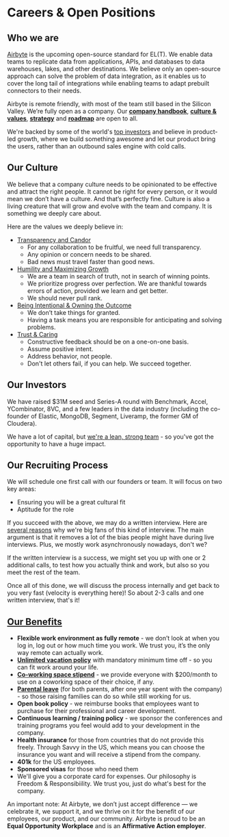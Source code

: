 # Careers & Open Positions

## **Who we are**

[Airbyte](http://airbyte.io) is the upcoming open-source standard for EL\(T\). We enable data teams to replicate data from applications, APIs, and databases to data warehouses, lakes, and other destinations. We believe only an open-source approach can solve the problem of data integration, as it enables us to cover the long tail of integrations while enabling teams to adapt prebuilt connectors to their needs.

Airbyte is remote friendly, with most of the team still based in the Silicon Valley. We’re fully open as a company. Our [**company handbook**](https://handbook.airbyte.io), [**culture & values**](https://handbook.airbyte.io/company/culture-and-values), [**strategy**](https://handbook.airbyte.io/strategy/strategy) and [**roadmap**](../project-overview/roadmap.md) are open to all.

We're backed by some of the world's [top investors](./#our-investors) and believe in product-led growth, where we build something awesome and let our product bring the users, rather than an outbound sales engine with cold calls.

## **Our Culture**

We believe that a company culture needs to be opinionated to be effective and attract the right people. It cannot be right for every person, or it would mean we don’t have a culture. And that’s perfectly fine. Culture is also a living creature that will grow and evolve with the team and company. It is something we deeply care about.

Here are the values we deeply believe in:

* [Transparency and Candor](https://handbook.airbyte.io/company/culture-and-values#transparency-and-candor)
  * For any collaboration to be fruitful, we need full transparency.
  * Any opinion or concern needs to be shared.
  * Bad news must travel faster than good news.
* [Humility and Maximizing Growth](https://handbook.airbyte.io/company/culture-and-values#humility-and-maximizing-growth)
  * We are a team in search of truth, not in search of winning points.
  * We prioritize progress over perfection. We are thankful towards errors of action, provided we learn and get better.
  * We should never pull rank.
* [Being Intentional & Owning the Outcome](https://handbook.airbyte.io/company/culture-and-values#being-intentional-and-owning-the-outcome)
  * We don’t take things for granted.
  * Having a task means you are responsible for anticipating and solving problems.
* [Trust & Caring](https://handbook.airbyte.io/company/culture-and-values#trust-and-caring)
  * Constructive feedback should be on a one-on-one basis.
  * Assume positive intent.
  * Address behavior, not people.
  * Don't let others fail, if you can help. We succeed together.

## **Our Investors**

We have raised $31M seed and Series-A round with Benchmark, Accel, YCombinator, 8VC, and a few leaders in the data industry \(including the co-founder of Elastic, MongoDB, Segment, Liveramp, the former GM of Cloudera\).

We have a lot of capital, but [we're a lean, strong team](https://airbyte.io/about-us) - so you've got the opportunity to have a huge impact.

## **Our Recruiting Process**

We will schedule one first call with our founders or team. It will focus on two key areas:

* Ensuring you will be a great cultural fit
* Aptitude for the role

If you succeed with the above, we may do a written interview. Here are [several reasons](https://www.safegraph.com/blog/why-safegraph-does-written-interviews-and-why-your-company-should-do-them-too) why we're big fans of this kind of interview. The main argument is that it removes a lot of the bias people might have during live interviews. Plus, we mostly work asynchronously nowadays, don't we?

If the written interview is a success, we might set you up with one or 2 additional calls, to test how you actually think and work, but also so you meet the rest of the team.

Once all of this done, we will discuss the process internally and get back to you very fast \(velocity is everything here\)! So about 2-3 calls and one written interview, that's it!

## [**Our Benefits**](https://handbook.airbyte.io/people/benefits)

* **Flexible work environment as fully remote** - we don’t look at when you log in, log out or how much time you work. We trust you, it’s the only way remote can actually work. 
* [**Unlimited vacation policy**](https://handbook.airbyte.io/people/time-off) with mandatory minimum time off - so you can fit work around your life.
* [**Co-working space stipend**](https://handbook.airbyte.io/people/expense-policy#work-space) - we provide everyone with $200/month to use on a coworking space of their choice, if any.
* [**Parental leave**](https://handbook.airbyte.io/people/time-off#parental-leave) \(for both parents, after one year spent with the company\) - so those raising families can do so while still working for us.
* **Open book policy** - we reimburse books that employees want to purchase for their professional and career development. 
* **Continuous learning / training policy** - we sponsor the conferences and training programs you feel would add to your development in the company. 
* **Health insurance** for those from countries that do not provide this freely. Through Savvy in the US, which means you can choose the insurance you want and will receive a stipend from the company. 
* **401k** for the US employees. 
* **Sponsored visas** for those who need them
* We'll give you a corporate card for expenses. Our philosophy is Freedom & Responsibiility. We trust you, just do what's best for the company.

An important note: At Airbyte, we don’t just accept difference — we celebrate it, we support it, and we thrive on it for the benefit of our employees, our product, and our community. Airbyte is proud to be an **Equal Opportunity Workplace** and is an **Affirmative Action employer**.

